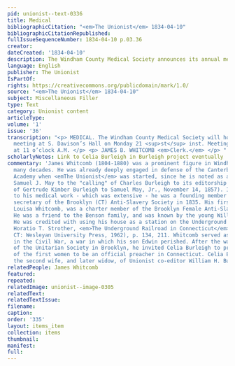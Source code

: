 ```yaml
---
pid: unionist--text-0336
title: Medical
bibliographicCitation: "<em>The Unionist</em> 1834-04-10"
bibliographicCitationRepublished: 
fullIssueSequenceNumber: 1834-04-10 p.03.36
creator: 
dateCreated: '1834-04-10'
description: The Windham County Medical Society announces its annual meeting
language: English
publisher: The Unionist
IsPartOf: 
rights: https://creativecommons.org/publicdomain/mark/1.0/
source: "<em>The Unionist</em> 1834-04-10"
subject: Miscellaneous Filler
type: Text
category: Unionist content
articleType: 
volume: '1'
issue: '36'
transcription: "<p> MEDICAL. The Windham County Medical Society will hold their Annual
  meeting at S. Davison’s Hall on Monday 21 <sup>st</sup> inst. Meeting open precisely
  at 11 o’clock A.M. </p> <p> JAMES B. WHITCOMB <em>Clerk.</em> </p> "
scholarlyNotes: Link to Celia Burleigh in Burleigh project eventually
commentary: 'James Whitcomb (1804-1880) was a prominent figure in Windham county for
  many decades. He was already deeply engaged in defense of the Canterbury Female
  Academy when <emThe Unionist</em> was started, since he is noted as accompanying
  Samuel J. May to the "calling" of Charles Burleigh to its editorship (see letter
  of Gertrude Kimber Burleigh to Samuel May, Jr., November 14, 1857). In addition
  to his medical work - which was extensive - he was a founding member and first corresponding
  secretary of the Brooklyn (CT) Anti-Slavery Society in 1835. His first wife, Mary
  Louisa Whitcomb, was a charter member of the Brooklyn Female Anti-Slavery Society.
  He was a friend to the Benson family, and was known by the young William Lloyd Garrison.
  He was credited with using his house as a station on the Underground Railroad; see
  Horatio T. Strother, <em>The Underground Railroad in Connecticut</em> (Middletown
  CT: Wesleyan University Press, 1962), p. 134, 211. Whitcomb served as a surgeon
  in the Civil War, a war in which his son Edwin perished. After the war, as a member
  of the Unitarian Society in Brooklyn, he invited Celia Burleigh to preach - one
  of the first women to be an official preacher in Connecticut. Celia Burleigh was
  the second wife, and later widow, of Unionist co-editor William H. Burleigh'
relatedPeople: James Whitcomb
featured: 
repeated: 
relatedImage: unionist--image-0305
relatedText: 
relatedTextIssue: 
filename: 
caption: 
order: '335'
layout: items_item
collection: items
thumbnail: 
manifest: 
full: 
---
```

